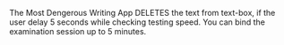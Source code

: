 The Most Dengerous Writing App DELETES the text from text-box, if the user delay 5 seconds while checking testing speed. You can bind the examination session up to 5 minutes. 
